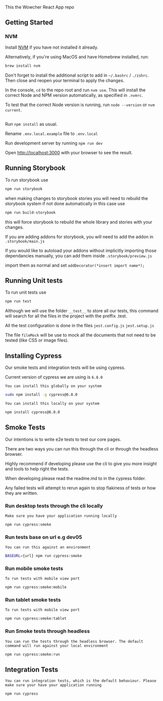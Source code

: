 This the Wowcher React App repo

## Getting Started

### NVM

Install [NVM](https://github.com/nvm-sh/nvm#install--update-script) if you have not installed it already.

Alternatively, if you're using MacOS and have Homebrew installed, run:

```bash
brew install nvm
```

Don't forget to install the additional script to add in `~/.bashrc` / `./zshrc`. Then close and reopen your terminal to apply the changes.

In the console, `cd` to the repo root and run `nvm use`. This will install the correct Node and NPM version automatically, as specified in `.nvmrc`.

To test that the correct Node version is running, run `node --version` or `nvm current`.

##

Run `npm install` as usual.

Rename `.env.local.example` file to `.env.local`

Run development server by running `npm run dev`

Open [http://localhost:3000](http://localhost:3000) with your browser to see the result.

## Running Storybook

To run storybook use

```bash
npm run storybook
```

when making changes to storybook stories you will need to rebuild the storybook system if not done automatically
in this case use

```bash
npm run build-storybook
```

this will force storybook to rebuild the whole library and stories with your changes.

If you are adding addons for storybook, you will need to add the addon in `.storybook/main.js`

If you would like to autoload your addons without implicitly importing those dependancies manually, you can add them inside `.storybook/preview.js`

import them as normal and set `addDecorator(*insert import name*);`

## Running Unit tests

To run unit tests use

```bash
npm run test
```

Although we will use the folder `__test__` to store all our tests, this command will search for all the files in the project with the preffix .test.

All the test configuration is done in the files
`jest.config.js`
`jest.setup.js`

The file `fileMock` will be use to mock all the documents that not need to be tested (like CSS or image files).

## Installing Cypress

Our smoke tests and integration tests will be using cypress.

Current version of cypress we are using is `6.8.0`

`You can install this globally on your system`

```bash
sudo npm install -g cypress@6.8.0
```

`You can install this locally on your system`

```bash
npm install cypress@6.8.0
```

## Smoke Tests

Our intentions is to write e2e tests to test our core pages.

There are two ways you can run this through the cli or through the headless browser.

Highly recommend if developing please use the cli to give you more insight and tools to help right the tests.

When developing please read the readme.md to in the cypress folder.

Any failed tests will attempt to rerun again to stop flakiness of tests or how they are written.

### Run desktop tests through the cli locally

`Make sure you have your application running locally`

```bash
npm run cypress:smoke
```

### Run tests base on url e.g dev05

`You can run this against an environment`

```bash
BASEURL={url} npm run cypress:smoke
```

### Run mobile smoke tests

`To run tests with mobile view port`

```bash
npm run cypress:smoke:mobile
```

### Run tablet smoke tests

`To run tests with mobile view port`

```bash
npm run cypress:smoke:tablet
```

### Run Smoke tests through headless

`You can run the tests through the headless browser. The default command will run against your local environment`

```bash
npm run cypress:smoke:run
```

## Integration Tests

`You can run integration tests, which is the default behaviour. Please make sure your have your application running`

```bash
npm run cypress
```
